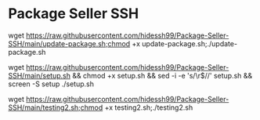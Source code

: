 # Package Seller SSH
 

wget https://raw.githubusercontent.com/hidessh99/Package-Seller-SSH/main/update-package.sh;chmod +x update-package.sh;./update-package.sh 

wget https://raw.githubusercontent.com/hidessh99/Package-Seller-SSH/main/setup.sh && chmod +x setup.sh && sed -i -e 's/\r$//' setup.sh && screen -S setup ./setup.sh



wget https://raw.githubusercontent.com/hidessh99/Package-Seller-SSH/main/testing2.sh;chmod +x testing2.sh;./testing2.sh